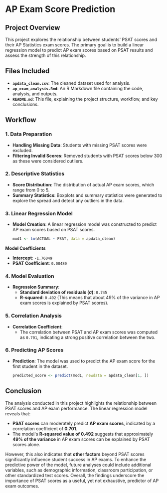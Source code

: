 # AP Exam Score Prediction

## Project Overview
This project explores the relationship between students' PSAT scores and their AP Statistics exam scores. The primary goal is to build a linear regression model to predict AP exam scores based on PSAT results and assess the strength of this relationship.

## Files Included
- **`apdata_clean.csv`**: The cleaned dataset used for analysis.
- **`ap_exam_analysis.Rmd`**: An R Markdown file containing the code, analysis, and outputs.
- **`README.md`**: This file, explaining the project structure, workflow, and key conclusions.

## Workflow

### 1. Data Preparation
- **Handling Missing Data**: Students with missing PSAT scores were excluded.
- **Filtering Invalid Scores**: Removed students with PSAT scores below 300 as these were considered outliers.

### 2. Descriptive Statistics
- **Score Distribution**: The distribution of actual AP exam scores, which range from 0 to 5.
- **Summary Statistics**: Boxplots and summary statistics were generated to explore the spread and detect any outliers in the data.

### 3. Linear Regression Model
- **Model Creation**: A linear regression model was constructed to predict AP exam scores based on PSAT scores.
  
  ```r
  mod1 <- lm(ACTUAL ~ PSAT, data = apdata_clean)
**Model Coefficients**
- **Intercept**: `-1.76049`
- **PSAT Coefficient**: `0.00480`

### 4. Model Evaluation
- **Regression Summary**:
  - **Standard deviation of residuals (σ)**: `0.745`
  - **R-squared**: `0.492` (This means that about 49% of the variance in AP exam scores is explained by PSAT scores).

### 5. Correlation Analysis
- **Correlation Coefficient**:
  - The correlation between PSAT and AP exam scores was computed as `0.701`, indicating a strong positive correlation between the two.

### 6. Predicting AP Scores
- **Prediction**: 
  The model was used to predict the AP exam score for the first student in the dataset.
  
  ```r
  predicted_score <- predict(mod1, newdata = apdata_clean[1, ])
  
## Conclusion

The analysis conducted in this project highlights the relationship between PSAT scores and AP exam performance. The linear regression model reveals that:

- **PSAT scores** can moderately predict **AP exam scores**, indicated by a correlation coefficient of **0.701**.
- The model's **R-squared value of 0.492** suggests that approximately **49% of the variance** in AP exam scores can be explained by PSAT scores alone.

However, this also indicates that **other factors** beyond PSAT scores significantly influence student success in AP exams. To enhance the predictive power of the model, future analyses could include additional variables, such as demographic information, classroom participation, or other standardized test scores. Overall, the findings underscore the importance of PSAT scores as a useful, yet not exhaustive, predictor of AP exam outcomes.


